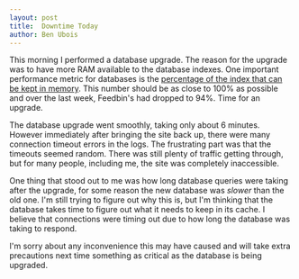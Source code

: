 ```yaml
---
layout: post
title:  Downtime Today
author: Ben Ubois
---
```


This morning I performed a database upgrade. The reason for the upgrade was to  have more RAM available to the database indexes. One important performance metric for databases is the [percentage of the index that can be kept in memory](http://www.craigkerstiens.com/2012/10/01/understanding-postgres-performance/). This number should be as close to 100% as possible and over the last week, Feedbin's had dropped to 94%. Time for an upgrade.

The database upgrade went smoothly, taking only about 6 minutes. However immediately after bringing the site back up, there were many connection timeout errors in the logs. The frustrating part was that the timeouts seemed random. There was still plenty of traffic getting through, but for many people, including me, the site was completely inaccessible. 

One thing that stood out to me was how long database queries were taking after the upgrade, for some reason the new database was _slower_ than the old one. I'm still trying to figure out why this is, but I'm thinking that the database takes time to figure out what it needs to keep in its cache. I believe that connections were timing out due to how long the database was taking to respond.

I'm sorry about any inconvenience this may have caused and will take extra precautions next time something as critical as the database is being upgraded.